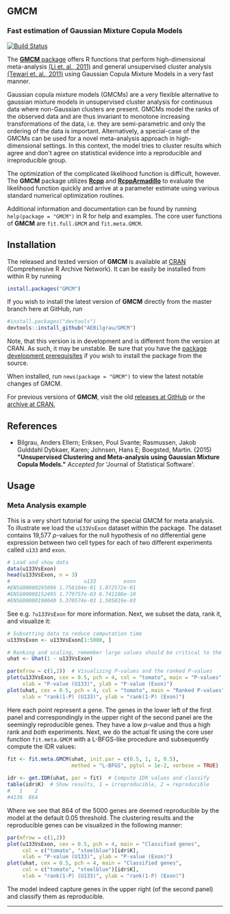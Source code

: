 GMCM
----
### Fast estimation of Gaussian Mixture Copula Models

[![Build Status](https://api.travis-ci.org/AEBilgrau/GMCM.svg?branch=master)](https://travis-ci.org/AEBilgrau/GMCM)

The [**GMCM** package](http://cran.r-project.org/package=GMCM) offers R functions that perform high-dimensional meta-analysis [(Li et. al., 2011)](http://arxiv.org/pdf/1110.4705.pdf) and general unsupervised cluster analysis [(Tewari et. al., 2011)](http://ieeexplore.ieee.org/xpl/articleDetails.jsp?arnumber=6137392) using Gaussian Copula Mixture Models in a very fast manner.

Gaussian copula mixture models (GMCMs) are a very flexible alternative to gaussian mixture models in unsupervised cluster analysis for continuous data where non-Gaussian clusters are present. GMCMs model the ranks of the observed data and are thus invariant to monotone increasing transformations of the data, i.e. they are semi-parametric and only the ordering of the data is important. Alternatively, a special-case of the GMCMs can be used for a novel meta-analysis approach in high-dimensional settings. In this context, the model tries to cluster results which agree and don't agree on statistical evidence into a reproducible and irreproducible group.

The optimization of the complicated likelihood function is difficult, however. The **GMCM** package utilizes [**Rcpp**](https://github.com/RcppCore/Rcpp) and [**RcppArmadillo**](https://github.com/RcppCore/RcppArmadillo) to evaluate the likelihood function quickly and arrive at a parameter estimate using various standard numerical optimization routines.

Additional information and documentation can be found by running `help(package = "GMCM")` in R for help and examples.
The core user functions of **GMCM** are `fit.full.GMCM` and `fit.meta.GMCM`.

## Installation

The released and tested version of **GMCM** is available at
[CRAN](http://cran.r-project.org/package=GMCM) (Comprehensive R Archive Network). It can be easily be installed from within R by running 

```R
install.packages("GMCM")
```

If you wish to install the latest version of **GMCM** directly from the master branch here at GitHub, run 

```R
#install.packages("devtools")
devtools::install_github("AEBilgrau/GMCM")
```

Note, that this version is in development and is different from the version at CRAN. As such, it may be unstable. Be sure that you have the 
[package development prerequisites](http://www.rstudio.com/ide/docs/packages/prerequisites) if you wish to install the package from the source.

When installed, run `news(package = "GMCM")` to view the latest notable changes of GMCM.

For previous versions of **GMCM**, visit the old [releases at GitHub](https://github.com/AEBilgrau/GMCM/releases) or the [archive at CRAN.](http://cran.r-project.org/src/contrib/Archive/GMCM/)

## References

 * Bilgrau, Anders Ellern; Eriksen, Poul Svante; Rasmussen, Jakob Gulddahl Dybkaer, Karen; Johnsen, Hans E; Boegsted, Martin. (2015) **"Unsupervised Clustering and Meta-analysis using Gaussian Mixture Copula Models."** *Accepted for* 'Journal of Statistical Software'.

## Usage
### Meta Analysis example
This is a very short tutorial for using the special GMCM for meta analysis. To illustrate we load the `u133VsExon` dataset within the package. The dataset contains 19,577 *p*-values for the null hypothesis of no differential gene expression between two cell types for each of two different experiments called `u133` and `exon`.
```R
# Load and show data
data(u133VsExon)
head(u133VsExon, n = 3)
#                        u133         exon
#ENSG00000265096 1.756104e-01 1.072572e-01
#ENSG00000152495 1.779757e-03 6.741108e-10
#ENSG00000198040 5.370574e-03 1.505019e-03
```
See e.g. `?u133VsExon` for more information.
Next, we subset the data, rank it, and visualize it:
```R
# Subsetting data to reduce computation time
u133VsExon <- u133VsExon[1:5000, ]

# Ranking and scaling, remember large values should be critical to the null!
uhat <- Uhat(1 - u133VsExon)

par(mfrow = c(1,2))  # Visualizing P-values and the ranked P-values
plot(u133VsExon, cex = 0.5, pch = 4, col = "tomato", main = "P-values",
     xlab = "P-value (U133)", ylab = "P-value (Exon)")
plot(uhat, cex = 0.5, pch = 4, col = "tomato", main = "Ranked P-values",
     xlab = "rank(1-P) (U133)", ylab = "rank(1-P) (Exon)")
```
Here each point represent a gene. The genes in the lower left of the first panel and correspondingly in the upper right of the second panel are the seemingly reproducible genes.
They have a low *p*-value and thus a high rank and *both* experiments.
Next, we do the actual fit using the core user function `fit.meta.GMCM` with a L-BFGS-like procedure and subsequently compute the IDR values:
```R
fit <- fit.meta.GMCM(uhat, init.par = c(0.5, 1, 1, 0.5), 
                     method = "L-BFGS", pgtol = 1e-2, verbose = TRUE)
                     
idr <- get.IDR(uhat, par = fit)  # Compute IDR values and classify
table(idr$K)  # Show results, 1 = irreproducible, 2 = reproducible
#   1    2 
#4136  864 
````
Where we see that 864 of the 5000 genes are deemed reproducible by the model at the default 0.05 threshold.
The clustering results and the reproducible genes can be visualized in the following manner:
```R
par(mfrow = c(1,2))
plot(u133VsExon, cex = 0.5, pch = 4, main = "Classified genes",
     col = c("tomato", "steelblue")[idr$K],
     xlab = "P-value (U133)", ylab = "P-value (Exon)")
plot(uhat, cex = 0.5, pch = 4, main = "Classified genes",
     col = c("tomato", "steelblue")[idr$K],
     xlab = "rank(1-P) (U133)", ylab = "rank(1-P) (Exon)")
````
The model indeed capture genes in the upper right (of the second panel) and classify them as reproducible.

---
